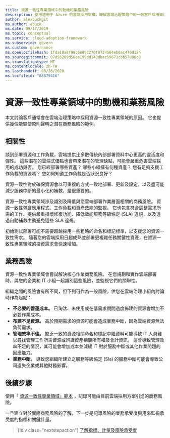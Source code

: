 ```yaml
---
title: 資源一致性專業領域中的動機和業務風險
description: 使用適用于 Azure 的雲端採用架構，瞭解雲端治理策略中的一般客戶採用資源一致性專業領域。
author: alexbuckgit
ms.author: abuck
ms.date: 09/17/2019
ms.topic: conceptual
ms.service: cloud-adoption-framework
ms.subservice: govern
ms.custom: governance
ms.openlocfilehash: 1fda18a8f99c6e89c270f8724564eb0ac470d124
ms.sourcegitcommit: 07d56209d56ee199dd148dbac59671cbb57880c0
ms.translationtype: MT
ms.contentlocale: zh-TW
ms.lasthandoff: 08/26/2020
ms.locfileid: "88879416"
---
```

# <a name="motivations-and-business-risks-in-the-resource-consistency-discipline"></a>資源一致性專業領域中的動機和業務風險

本文討論客戶通常會在雲端治理策略中採用資源一致性專業領域的原因。 它也提供幾個能驅使原則聲明之潛在商務風險的範例。

## <a name="relevance"></a>相關性

談到部署資源和工作負載，雲端提供比多數傳統內部部署資料中心更高的靈活度和彈性。 這些潛在的雲端式優點也會帶來潛在的管理缺點，可能會嚴重危害雲端採用的成功與否。 您已經部署哪些資產？ 哪些小組擁有何種資產？ 您有足夠支援工作負載的資源嗎？ 您如何知道工作負載是否狀況良好？

資源一致性對於確保資源會以可重複的方式一致地部署、更新及設定，以及盡可能減少服務中斷的最小化和補救，是很重要的。

資源一致性專業領域渉及識別及降低與您雲端部署作業層面相關的商務風險。 資源一致性包含應用程式、工作負載和資產效能的監視。 它也包含符合調整需求所需的工作、提供嚴重損壞修復功能、降低效能服務等級協定 (SLA) 違規，以及透過自動補救主動避免這些 SLA 違規。

初始測試部署可能不需要超越採用一些粗略的命名和標記標準，以支援您的資源一致性需求。 隨著您的雲端採用日趨成熟並部署更複雜任務關鍵性資產，在資源一致性專業領域的投資需求會快速增加。

## <a name="business-risk"></a>業務風險

資源一致性專業領域會嘗試解決核心作業商務風險。 在您規劃和實作雲端部署時，與您的企業和 IT 小組一起識別這些風險，並監視它們的關聯性。

組織之間的風險會有所不同，但下列可作為一般風險，供您在雲端治理小組內討論時作為起點：

- **不必要的營運成本。** 已淘汰、未使用或在低需求期間過度佈建的資源會增加不必要作業成本。
- **布建不足資源。** 高於預期需求的資源可能會造成業務中斷，因為雲端資源無法負荷需求。
- **管理效率不佳。** 缺乏一致的資源相關命名和標記中繼資料可能導致 IT 人員難以尋找管理工作所需資源或辨識資產相關所有權及會計資訊。 這會導致管理效率不足的情況，其可能會增加成本並減緩 IT 對於服務中斷或其他作業問題的回應能力。
- **業務中斷。** 導致您組織所建立之服務等級協定 (Sla) 的服務中斷可能會導致公司遺失企業或其他財務影響。

## <a name="next-steps"></a>後續步驟

使用「 [資源一致性專業領域」範本](./template.md) ，記錄可能由目前雲端採用方案引進的商務風險。

一旦建立對於實際商務風險的了解，下一步是記錄風險的業務承受度與用來監視承受度的指標和關鍵計量。

> [!div class="nextstepaction"]
> [了解指標、計量及風險承受度](./metrics-tolerance.md)
